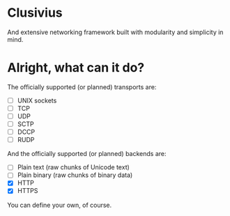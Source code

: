 Clusivius
=========

And extensive networking framework built with modularity and simplicity in mind.

Alright, what can it do?
=========

The officially supported (or planned) transports are:

* [ ] UNIX sockets
* [ ] TCP
* [ ] UDP
* [ ] SCTP
* [ ] DCCP
* [ ] RUDP

And the officially supported (or planned) backends are:

* [ ] Plain text (raw chunks of Unicode text)
* [ ] Plain binary (raw chunks of binary data)
* [X] HTTP
* [X] HTTPS

You can define your own, of course.
